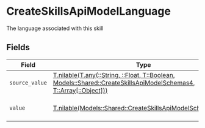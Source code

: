 # CreateSkillsApiModelLanguage

The language associated with this skill


## Fields

| Field                                                                                                                                                                              | Type                                                                                                                                                                               | Required                                                                                                                                                                           | Description                                                                                                                                                                        | Example                                                                                                                                                                            |
| ---------------------------------------------------------------------------------------------------------------------------------------------------------------------------------- | ---------------------------------------------------------------------------------------------------------------------------------------------------------------------------------- | ---------------------------------------------------------------------------------------------------------------------------------------------------------------------------------- | ---------------------------------------------------------------------------------------------------------------------------------------------------------------------------------- | ---------------------------------------------------------------------------------------------------------------------------------------------------------------------------------- |
| `source_value`                                                                                                                                                                     | [T.nilable(T.any(::String, ::Float, T::Boolean, Models::Shared::CreateSkillsApiModelSchemas4, T::Array[::Object]))](../../models/shared/createskillsapimodelschemassourcevalue.md) | :heavy_minus_sign:                                                                                                                                                                 | N/A                                                                                                                                                                                |                                                                                                                                                                                    |
| `value`                                                                                                                                                                            | [T.nilable(Models::Shared::CreateSkillsApiModelSchemasValue)](../../models/shared/createskillsapimodelschemasvalue.md)                                                             | :heavy_minus_sign:                                                                                                                                                                 | The Locale Code of the language                                                                                                                                                    | en_GB                                                                                                                                                                              |